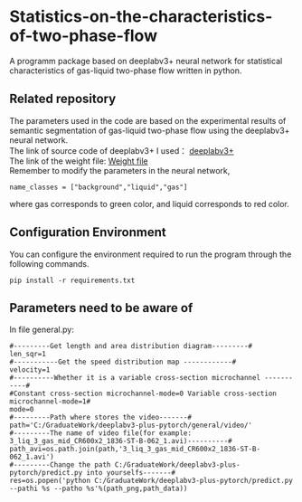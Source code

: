 # Statistics-on-the-characteristics-of-two-phase-flow
A programm package based on deeplabv3+ neural network for statistical characteristics of gas-liquid two-phase flow written in python.
## Related repository
The parameters used in the code are based on the experimental results of semantic segmentation of gas-liquid two-phase flow using the deeplabv3+ neural network.   
The link of source code of deeplabv3+ I used：
[deeplabv3+](https://github.com/bubbliiiing/deeplabv3-plus-pytorch)   
The link of the weight file:
[Weight file](https://drive.google.com/file/d/1YD-unu-BO5ZAAszYWBkj8oB8G-iTN72o/view?usp=share_link)   
Remember to modify the parameters in the neural network,
```
name_classes = ["background","liquid","gas"]
```
where gas corresponds to green color, and liquid corresponds to red color.
## Configuration Environment
You can configure the environment required to run the program through the following commands.
```
pip install -r requirements.txt
```
## Parameters need to be aware of
In file general.py:
```
#---------Get length and area distribution diagram---------#
len_sqr=1
#-----------Get the speed distribution map ------------#
velocity=1
#----------Whether it is a variable cross-section microchannel -----------#
#Constant cross-section microchannel-mode=0 Variable cross-section microchannel-mode=1#
mode=0
#---------Path where stores the video-------#
path='C:/GraduateWork/deeplabv3-plus-pytorch/general/video/'
#---------The name of video file(for example: 3_liq_3_gas_mid_CR600x2_1836-ST-B-062_1.avi)----------#
path_avi=os.path.join(path,'3_liq_3_gas_mid_CR600x2_1836-ST-B-062_1.avi')   
#---------Change the path C:/GraduateWork/deeplabv3-plus-pytorch/predict.py into yourselfs-------#
res=os.popen('python C:/GraduateWork/deeplabv3-plus-pytorch/predict.py --pathi %s --patho %s'%(path_png,path_data))
```
